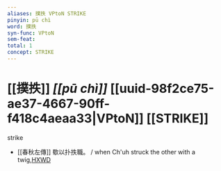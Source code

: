 ```yaml
---
aliases: 撲抶 VPtoN STRIKE
pinyin: pū chì
word: 撲抶
syn-func: VPtoN
sem-feat: 
total: 1
concept: STRIKE 
---
```

# [[撲抶]] *[[pū chì]]*  [[uuid-98f2ce75-ae37-4667-90ff-f418c4aeaa33|VPtoN]] [[STRIKE]]
strike
 - [[春秋左傳]] 歜以扑抶職。 / when Ch'uh struck the other with a twig,[HXWD](https://hxwd.org/textview.html?location=KR1e0001_tls_006-377a.5)
